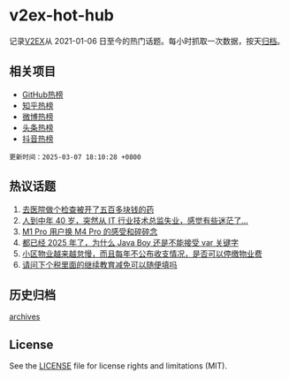 # v2ex-hot-hub

 记录[V2EX](https://www.v2ex.com/)从 2021-01-06 日至今的热门话题。每小时抓取一次数据，按天[归档](archives)。
 
 ## 相关项目

- [GitHub热榜](https://github.com/lonnyzhang423/github-hot-hub)
- [知乎热榜](https://github.com/lonnyzhang423/zhihu-hot-hub)
- [微博热榜](https://github.com/lonnyzhang423/weibo-hot-hub)
- [头条热榜](https://github.com/lonnyzhang423/toutiao-hot-hub)
- [抖音热榜](https://github.com/lonnyzhang423/douyin-hot-hub)


 `更新时间：2025-03-07 18:10:28 +0800`

## 热议话题

1. [去医院做个检查被开了五百多块钱的药](https://www.v2ex.com/t/1116542)
1. [人到中年 40 岁，突然从 IT 行业技术总监失业，感觉有些迷茫了...](https://www.v2ex.com/t/1116453)
1. [M1 Pro 用户换 M4 Pro 的感受和碎碎念](https://www.v2ex.com/t/1116474)
1. [都已经 2025 年了，为什么 Java Boy 还是不能接受 var 关键字](https://www.v2ex.com/t/1116515)
1. [小区物业越来越怠慢，而且每年不公布收支情况，是否可以停缴物业费](https://www.v2ex.com/t/1116553)
1. [请问下个税里面的继续教育减免可以随便填吗](https://www.v2ex.com/t/1116535)

## 历史归档

[archives](archives)

## License

See the [LICENSE](LICENSE) file for license rights and limitations (MIT).
